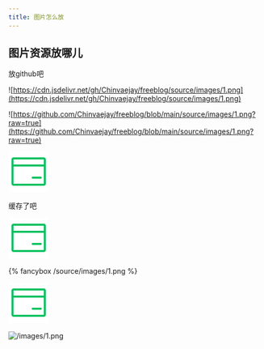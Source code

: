 ```yaml
---
title: 图片怎么放
---
```


## 图片资源放哪儿

放github吧

![https://cdn.jsdelivr.net/gh/Chinvaejay/freeblog/source/images/1.png](https://cdn.jsdelivr.net/gh/Chinvaejay/freeblog/source/images/1.png)

![https://github.com/Chinvaejay/freeblog/blob/main/source/images/1.png?raw=true](https://github.com/Chinvaejay/freeblog/blob/main/source/images/1.png?raw=true)

![/source/images/1.png](/source/images/1.png)

缓存了吧

![/source/images/1.png](/source/images/1.png)

{% fancybox /source/images/1.png %}

![../images/1.png](../images/1.png)

![/images/1.png](/images/1.png)
